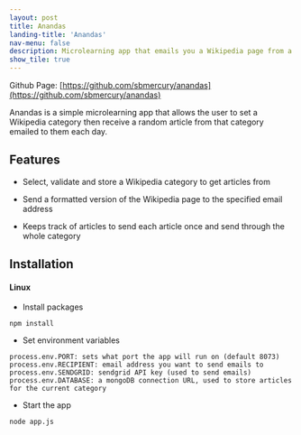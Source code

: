 ```yaml
---
layout: post
title: Anandas
landing-title: 'Anandas'
nav-menu: false
description: Microlearning app that emails you a Wikipedia page from a pre-set category each day.
show_tile: true
---
```

Github Page: [https://github.com/sbmercury/anandas](https://github.com/sbmercury/anandas)

Anandas is a simple microlearning app that allows the user to set a Wikipedia
category then receive a random article from that category emailed to them each day.

## Features

- Select, validate and store a Wikipedia category to get articles from

- Send a formatted version of the Wikipedia page to the specified email
address
  
- Keeps track of articles to send each article once and send through the whole category


## Installation

#### Linux

- Install packages

`npm install`

- Set environment variables

`process.env.PORT: sets what port the app will run on (default 8073)`  
`process.env.RECIPIENT: email address you want to send emails to`  
`process.env.SENDGRID: sendgrid API key (used to send emails)`  
`process.env.DATABASE: a mongoDB connection URL, used to store articles for the current category`


- Start the app

`node app.js`

